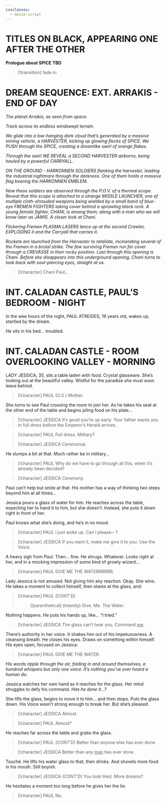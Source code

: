 ```yaml
---
cssclasses:
  - movie-script
---
```


# TITLES ON BLACK, APPEARING ONE AFTER THE OTHER

**Prologue about SPICE TBD**

> [!transition] fade in

# DREAM SEQUENCE: EXT. ARRAKIS - END OF DAY

*The planet Arrakis, as seen from space.*

*Track across its endless windswept terrain.*

*We glide into a low-hanging dark cloud that’s generated by a massive mining vehicle, a HARVESTER, kicking up glowing flecks of SPICE. We PUSH through the SPICE, creating a dreamlike swirl of orange flakes.*

*Through the swirl WE REVEAL a SECOND HARVESTER airborne, being hauled by a powerful CARRYALL.*

*ON THE GROUND - HARKONNEN SOLDIERS flanking the harvester, leading the industrial nightmare through the darkness. One of them holds a massive flag bearing the HARKONNEN EMBLEM.*

*Now these soldiers are observed through the P.O.V. of a thermal scope. Reveal that this scope is attached to a strange MISSLE LAUNCHER, one of multiple cloth-shrouded weapons being wielded by a small band of blue-eye FREMEN FIGHTERS taking cover behind a sprawling black rock. A young female fighter, CHANI, is among them; along with a man who we will know later as JAMIS. A closer look at Chani.*

*Flickering Fremen PLASMA LASERS lance up at the second Crawler, EXPLODING it and the Carryall that carries it.*

*Rockets are launched from the Harvester to retaliate, incinerating several of the Fremen in a brutal strike. The few surviving Fremen run for cover through a CREVASSE in their rocky position. Last through this opening is Chani. Before she disappears into this underground opening, Chani turns to look back with soul-piercing eyes, straight at us.*

> [!character] Chani
> Paul...

# INT. CALADAN CASTLE, PAUL’S BEDROOM - NIGHT

In the wee hours of the night, PAUL ATREIDES, 16 years old, wakes up, startled by the dream.

He sits in his bed... troubled.

# INT. CALADAN CASTLE - ROOM OVERLOOKING VALLEY - MORNING

LADY JESSICA, 35, sits a table laden with food. Crystal glassware. She’s looking out at the beautiful valley. Wistful for the paradise she must soon leave behind.

> [!character] PAUL (O.S.)
> Mother.

She turns to see Paul crossing the room to join her. As he takes his seat at the other end of the table and begins piling food on his plate...

> [!character] JESSICA
> It’s good you’re up early. Your father wants you in full dress before the Emperor’s Herald arrives.

> [!character] PAUL
> Full dress. Military?

> [!character] JESSICA
> Ceremonial.

He slumps a bit at that. Much rather be in military...

> [!character] PAUL
> Why do we have to go through all this, when it’s already been decided?

> [!character] JESSICA
> Ceremony.

Paul can’t help but smile at that. His mother has a way of thinking two steps beyond him at all times...

Jessica pours a glass of water for him. He reaches across the table, expecting her to hand it to him, but she doesn’t. Instead, she puts it down right in front of her.

Paul knows what she’s doing, and he’s in no mood.

> [!character] PAUL
> I just woke up. Can I please‑‑ ?

> [!character] JESSICA
> If you want it, make me give it to you. Use the Voice.

A heavy sigh from Paul. Then... fine. He shrugs. Whatever. Looks right at her, and in a mocking impression of some kind of growly wizard...

> [!character] PAUL
> GIVE ME THE WATERRRRRR.

Lady Jessica is not amused. Not giving him any reaction. Okay. She wins. He takes a moment to collect himself, then stares at the glass, and:

> [!character] PAUL (CONT'D)
> > [!parenthetical] (intently)
> Give. Me. The Water.

Nothing happens. He puts his hands up, like... “I tried.”

> [!character] JESSICA
> The glass can’t hear you.
> Command <u>me</u>.

There’s authority in her voice. It shakes him out of his impetuousness. A cleansing breath. He closes his eyes. Draws on something within himself. His eyes open, focused on Jessica:

> [!character] PAUL
> GIVE ME THE WATER.

*His words ripple through the air, folding in and around themselves, a hundred whispers but only one voice. It’s nothing you’ve ever heard a human do.*

Jessica watches her own hand as it reaches for the glass. Her mind struggles to defy his command. *Has he done it...?*

She lifts the glass, begins to move it to him... and then stops. Puts the glass down. His Voice wasn’t strong enough to break her. But she’s pleased.

> [!character] JESSICA
> Almost.

> [!character] PAUL
> Almost?

He reaches far across the table and grabs the glass.

> [!character] PAUL (CONT'D)
> Better than anyone else has ever done.

> [!character] JESSICA
> Better than any <u>man</u> has ever done.

Touché. He lifts his water glass to that, then drinks. And shovels more food in his mouth. Still boyish.

> [!character] JESSICA (CONT'D)
> You look tired. More dreams?

He hesitates a moment too long before he gives her the lie:

> [!character] PAUL
> No.